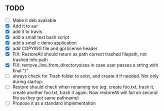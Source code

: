 ## TODO

- [ ] Make it deb available
- [x] Add it to aur
- [x] add it to travis
- [x] add a small test bash script
- [x] add a small c demo application
- [x] add COPYING file and gpl license header
- [x] FIX: RestoreAll should return as path correct trashed filepath, not trashed info path
- [x] FIX: remove_line_from_directorysizes in case user passes a string with final "/"
- [ ] always check for Trash folder to exist, and create it if needed. Not only during startup.
- [ ] Restore should check when renaming too (eg: create foo.txt, trash it, create another foo.txt, trash it again. Now restoreAll will fail on second file as they got same pathname)
- [ ] Propose it as a standard implementation
